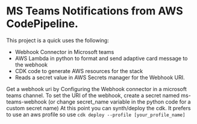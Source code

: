 # MS Teams Notifications from AWS CodePipeline.

This project is a quick uses the following:
- Webhook Connector in Microsoft teams
- AWS Lambda in python to format and send adaptive card message to the webhook
- CDK code to generate AWS resources for the stack
- Reads a secret value in AWS Secrets manager for the Webhook URI. 

Get a webhook uri by Configuring the Webhook connector in a microsoft teams channel.
To set the URI of the webhook, create a secret named ms-teams-webhook (or change secret_name variable in the python code for a custom secret name)
At this point you can synth/deploy the cdk. It prefers to use an aws profile so use
```cdk deploy --profile [your_profile_name]```
